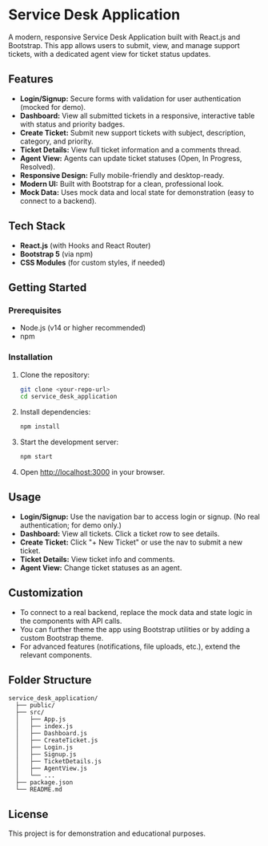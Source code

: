 # Service Desk Application

A modern, responsive Service Desk Application built with React.js and Bootstrap. This app allows users to submit, view, and manage support tickets, with a dedicated agent view for ticket status updates.

## Features

- **Login/Signup:** Secure forms with validation for user authentication (mocked for demo).
- **Dashboard:** View all submitted tickets in a responsive, interactive table with status and priority badges.
- **Create Ticket:** Submit new support tickets with subject, description, category, and priority.
- **Ticket Details:** View full ticket information and a comments thread.
- **Agent View:** Agents can update ticket statuses (Open, In Progress, Resolved).
- **Responsive Design:** Fully mobile-friendly and desktop-ready.
- **Modern UI:** Built with Bootstrap for a clean, professional look.
- **Mock Data:** Uses mock data and local state for demonstration (easy to connect to a backend).

## Tech Stack

- **React.js** (with Hooks and React Router)
- **Bootstrap 5** (via npm)
- **CSS Modules** (for custom styles, if needed)

## Getting Started

### Prerequisites
- Node.js (v14 or higher recommended)
- npm

### Installation
1. Clone the repository:
   ```bash
   git clone <your-repo-url>
   cd service_desk_application
   ```
2. Install dependencies:
   ```bash
   npm install
   ```
3. Start the development server:
   ```bash
   npm start
   ```
4. Open [http://localhost:3000](http://localhost:3000) in your browser.

## Usage
- **Login/Signup:** Use the navigation bar to access login or signup. (No real authentication; for demo only.)
- **Dashboard:** View all tickets. Click a ticket row to see details.
- **Create Ticket:** Click "+ New Ticket" or use the nav to submit a new ticket.
- **Ticket Details:** View ticket info and comments.
- **Agent View:** Change ticket statuses as an agent.

## Customization
- To connect to a real backend, replace the mock data and state logic in the components with API calls.
- You can further theme the app using Bootstrap utilities or by adding a custom Bootstrap theme.
- For advanced features (notifications, file uploads, etc.), extend the relevant components.

## Folder Structure
```
service_desk_application/
  ├── public/
  ├── src/
  │   ├── App.js
  │   ├── index.js
  │   ├── Dashboard.js
  │   ├── CreateTicket.js
  │   ├── Login.js
  │   ├── Signup.js
  │   ├── TicketDetails.js
  │   ├── AgentView.js
  │   └── ...
  ├── package.json
  └── README.md
```

## License

This project is for demonstration and educational purposes.
